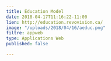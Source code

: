 ```yaml
---
title: Education Model
date: 2018-04-17T11:16:22-11:00
lien: http://education.revovision.ca/
image: "/uploads/2018/04/16/aeduc.png"
filtre: appweb
type: Applications Web
published: false

---
```

